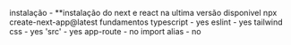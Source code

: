 instalação - 
**instalação do next e react na ultima versão disponivel
npx create-next-app@latest fundamentos
	typescript - yes
	eslint - yes
	tailwind css - yes
	'src' - yes
	app-route - no
	import alias - no